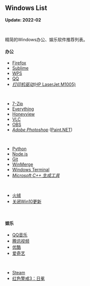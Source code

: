 ## Windows List

**Update: 2022-02**

<br>

精简的Windows办公、娱乐软件推荐列表。

#### 办公

* [Firefox](https://www.mozilla.org/en-US/firefox/all/#product-desktop-release)
* [Sublime](https://www.sublimetext.com)
* [WPS](https://www.wps.cn)
* [QQ](https://im.qq.com)
* [_打印机驱动_(HP LaserJet M1005)](https://support.hp.com/cn-zh/drivers/printers)
<br>

* [7-Zip](https://www.7-zip.org)
* [Everything](https://www.voidtools.com/zh-cn/)
* [Honeyview](https://www.bandisoft.com/honeyview/)
* [VLC](https://www.videolan.org)
* [OBS](https://obsproject.com)
* [_Adobe Photoshop_](https://www.adobe.com/cn/products/photoshop.html) ([Paint.NET](https://www.getpaint.net))
<br>

* [Python](https://www.python.org)
* [Node.js](https://nodejs.org/zh-cn/)
* [Git](https://git-scm.com)
* [WinMerge](https://winmerge.org)
* [Windows Terminal](https://github.com/microsoft/terminal)
* [_Microsoft C++ 生成工具_](https://visualstudio.microsoft.com/zh-hans/visual-cpp-build-tools/)
<br>

* [火绒](https://www.huorong.cn)
* [关闭Win10更新](https://iknow.lenovo.com.cn/detail/dc_178562.html)
<br>


#### 娱乐

* [QQ音乐](https://y.qq.com)
* [腾讯视频](https://v.qq.com)
* [优酷](https://www.youku.com)
* [爱奇艺](https://www.iqiyi.com)
<br>

* [Steam](https://store.steampowered.com)
* [红色警戒3：日冕](https://cor-games.com)

